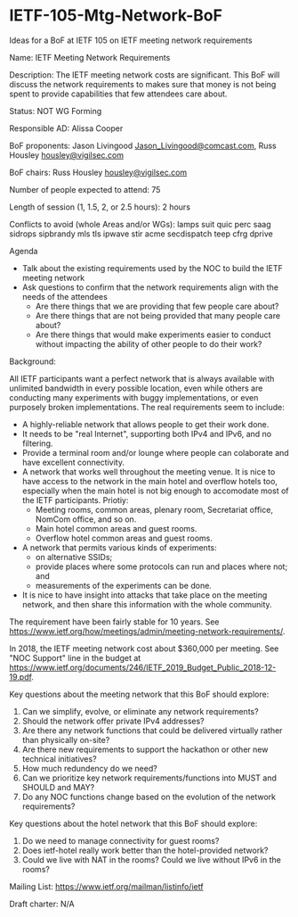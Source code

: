 # IETF-105-Mtg-Network-BoF
Ideas for a BoF at IETF 105 on IETF meeting network requirements

Name: IETF Meeting Network Requirements

Description: The IETF meeting network costs are significant. This BoF will discuss the network requirements to makes sure that money is not being spent to provide capabilities that few attendees care about.

Status: NOT WG Forming 

Responsible AD: Alissa Cooper 

BoF proponents: Jason Livingood <Jason_Livingood@comcast.com>, Russ Housley <housley@vigilsec.com>

BoF chairs: Russ Housley <housley@vigilsec.com> 

Number of people expected to attend: 75

Length of session (1, 1.5, 2, or 2.5 hours): 2 hours 

Conflicts to avoid (whole Areas and/or WGs): lamps suit quic perc saag sidrops sipbrandy mls tls ipwave stir acme secdispatch teep cfrg dprive

Agenda

- Talk about the existing requirements used by the NOC to build the IETF meeting network
- Ask questions to confirm that the network requirements align with the needs of the attendees
  - Are there things that we are providing that few people care about?
  - Are there things that are not being provided that many people care about?
  - Are there things that would make experiments easier to conduct without impacting the ability of other people to do their work?

Background:

All IETF participants want a perfect network that is always available with unlimited bandwidth in every possible location, even while others are conducting many experiments with buggy implementations, or even purposely broken implementations.  The real requirements seem to include:

- A highly-reliable network that allows people to get their work done.
- It needs to be "real Internet", supporting both IPv4 and IPv6, and no filtering.
- Provide a terminal room and/or lounge where people can colaborate and have excellent connectivity.
- A network that works well throughout the meeting venue. It is nice to have access to the network in the main hotel and overflow hotels too, especially when the main hotel is not big enough to accomodate most of the IETF participants.  Priotiy:
  - Meeting rooms, common areas, plenary room, Secretariat office, NomCom office, and so on.
  - Main hotel common areas and guest rooms.
  - Overflow hotel common areas and guest rooms.
- A network that permits various kinds of experiments:
  - on alternative SSIDs;
  - provide places where some protocols can run and places where not; and
  - measurements of the experiments can be done.
- It is nice to have insight into attacks that take place on the meeting network, and then share this information with the whole community.

The requirement have been fairly stable for 10 years.  See https://www.ietf.org/how/meetings/admin/meeting-network-requirements/.

In 2018, the IETF meeting network cost about $360,000 per meeting.  See "NOC Support" line in the budget at https://www.ietf.org/documents/246/IETF_2019_Budget_Public_2018-12-19.pdf.

Key questions about the meeting network that this BoF should explore:

1. Can we simplify, evolve, or eliminate any network requirements? 
2. Should the network offer private IPv4 addresses?
3. Are there any network functions that could be delivered virtually rather than physically on-site?
4. Are there new requirements to support the hackathon or other new technical initiatives?
5. How much redundency do we need?
6. Can we prioritize key network requirements/functions into MUST and SHOULD and MAY?
7. Do any NOC functions change based on the evolution of the network requirements?

Key questions about the hotel network that this BoF should explore:

1. Do we need to manage connectivity for guest rooms?
2. Does ietf-hotel really work better than the hotel-provided network?
3. Could we live with NAT in the rooms? Could we live without IPv6 in the rooms?

Mailing List: https://www.ietf.org/mailman/listinfo/ietf

Draft charter: N/A
